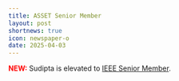 ```yaml
---
title: ASSET Senior Member
layout: post
shortnews: true
icon: newspaper-o
date: 2025-04-03
---
```

<p style="text-align:justify">
<font color="red"><b>NEW:</b></font>
Sudipta is elevated to <a href="https://www.ieee.org/membership/senior/">IEEE Senior Member</a>.
</p>
